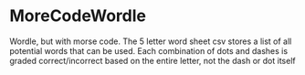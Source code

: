 # MoreCodeWordle
Wordle, but with morse code.
The 5 letter word sheet csv stores a list of all potential words that can be used.
Each combination of dots and dashes is graded correct/incorrect based on the entire letter, not the dash or dot itself
